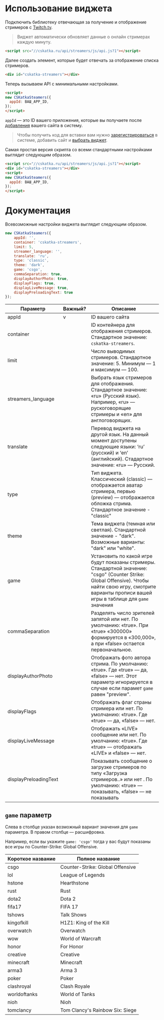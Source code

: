 # Использование виджета

Подключить библиотеку отвечающая за получение и отображение стримеров с [Twitch.tv](https://twitch.tv/).

> Виджет автоматически обновляет данные о онлайн стримерах каждую минуту. 

```html
<script src="//cskatka.ru/api/streamers/js/api.js?1"></script>
```

Далее создать элемент, которые будет отвечать за отображение списка стримеров.

```html
<div id="cskatka-streamers"></div>
```

Теперь вызываем API с минимальными настройками.

```html 
<script>
new CSKatkaSteamers({ 
  appId: ВАШ_APP_ID, 
}); 
</script>
```

`appId` — это ID вашего приложения, которые вы получаете после [добавления](http://cskatka.ru/dev/add) вашего сайта в систему. 

> Чтобы получить код для вставки вам нужно [зарегистрироваться](http://cskatka.ru/site/signup) в системе, добавить сайт и [выбрать виджет](http://cskatka.ru/dev/). 

Самая простая версия скрипта со всеми стандартными настройками выглядит следующим образом.

```html 
<script src="//cskatka.ru/api/streamers/js/api.js?1"></script>
<div id="cskatka-streamers"></div>
<script>
new CSKatkaSteamers({ 
  appId: ВАШ_APP_ID, 
}); 
</script>
```

# Документация 
Всевозможные настройки виджета выглядит следующим образом.

```js
new CSKatkaSteamers({ 
	appId: '',
	container: 'cskatka-streamers', 
	limit: 5, 
	streamer_language: '',
	translate: 'ru',
	type: 'classic',
	theme: 'dark',
	game: 'csgo',
	commaSeparation: true,
	displayAuthorPhoto: true,
	displayFlags: true,
	displayLiveMessage: true,
	displayPreloadingText: true
});
```

| Параметр              | Важный?| Описание                                                                                                                                                        |
|-----------------------|--------|-----------------------------------------------------------------------------------------------------------------------------------------------------------------|
| appId                 | v      | ID вашего сайта                                                                                                                                                 |
| container             |        | ID контейнера для отображения стримеров. Стандартное значение: `cskatka-streamers`.                                                            |
| limit                 |        | Число выводимых стримеров. Стандартное значение: 5. Минимум — 1 и максимум — 100.                                                                               |
| streamers_language    |        | Выбрать язык стримеров для отображения. Стандартное значение: «ru» (Русский язык). Например, «ru» — рускоговорящие стримеры и «en» для англоговорящих.          |
| translate             |        | Перевод виджета на другой язык. На данный момент доступены следующие языки: ‘ru’ (русский) и ‘en’ (английский). Стадартное значение: «ru» — Русский.            |
| type                  |        | Тип виджета. Классический (classic) — отображается аватар стримера, первью (preview) — отображается обложка стрима. Стандартное значение - "classic"     |
| theme					|	     | Тема виджета (темная или светлая). Стандартной значение - "dark". Возможные варианты: "dark" или "white".                                                       |
| game                  |        | Установить по какой игре будут показаны стримеры. Стандартной значение: "csgo" (Counter Strike: Global Offensive). Чтобы найти свою игру, смотрите варианты прописи вашей игры в таблице для `game` значения                                         |
| commaSeparation       |        | Разделять число зрителей запятой или нет. По умолчанию: «true». При «true» «300000» формируется в «300,000», а при «false» остается первоначальное. |
| displayAuthorPhoto    |        | Отображать фото автора стрима. По умолчанию: «true». Где «true» — да, «false» — нет. Этот параметр игнорируется в случае если парамет `game` равен "preview".                                                                           |
| displayFlags          |        | Отображать флаг страны стримера или нет. По умолчанию: «true». Где «true» — да, «false» — нет.                                                                  |
| displayLiveMessage    |        | Отображать «LIVE» сообщение или нет. По умолчанию: «true». Где «true» — отображать «LIVE» и «false» — нет.                                                      |
| displayPreloadingText |        | Показывать сообщение о загрузке стримеров по типу «Загрузка стримеров..» или нет . По умолчанию: «true» — показывать, «false» — не показывать                   |

## `game` параметр 

Слева в столбце указан возможный вариант значения для `game` параметра. В правом столбце — расшифровка. 

Например, если вы укажите `game: 'csgo'` тогда у вас будут показаны все игры по Counter-Strike: Global Offensive.

| Короткое название | Полное название          | 
|-------------------|--------------------------|
| csgo | Counter-Strike: Global Offensive |
| lol | League of Legends |
| hstone | Hearthstone |
| rust | Rust |
| dota2 | Dota 2 |
| fifa17 | FIFA 17 |
| tshows | Talk Shows |
| kingofkill | H1Z1: King of the Kill |
| overwatch | Overwatch |
| wow | World of Warcraft |
| honor | For Honor |
| creative | Creative |
| minecraft | Minecraft |
| arma3 | Arma 3 |
| poker | Poker |
| clashroyal | Clash Royale |
| worldoftanks | World of Tanks |
| nioh | Nioh |
| tomclancy | Tom Clancy's Rainbow Six: Siege |
